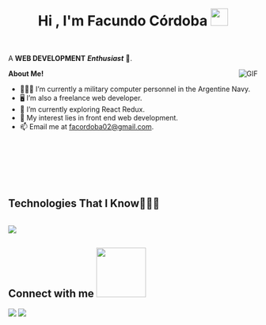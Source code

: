 <h1 align="center"><b>Hi , I'm Facundo Córdoba </b><img src="https://media.giphy.com/media/hvRJCLFzcasrR4ia7z/giphy.gif" width="35"></h1>

<br/>

  
  A **WEB DEVELOPMENT** ***Enthusiast*** 🚀.
 
  <img align="right" alt="GIF" src="https://i.pinimg.com/originals/e4/26/70/e426702edf874b181aced1e2fa5c6cde.gif" />

**About Me!**

- 👨🏽‍💻 I’m currently a military computer personnel in the Argentine Navy.
- 🖥️ I’m also a freelance web developer.
- 🌱 I’m currently exploring React Redux. 
- 🤔 My interest lies in front end web development.
- 📫 Email me at [facordoba02@gmail.com](mailto:facordoba02@gmail.com).

<br/>
<br/>
<br/>
<br/>
<br/>
<div>
  <h2 style="display: inline-block">Technologies That I Know👨🏻‍💻</h2>
<p align="left">
  <a href="https://skillicons.dev">
    <img src="https://skillicons.dev/icons?i=git,css,figma,cs,html,js,react,tailwind,vscode&perline=14" />
  </a>
</p>
</div>

<h2> Connect with me <img src='https://raw.githubusercontent.com/ShahriarShafin/ShahriarShafin/main/Assets/handshake.gif' width="100px"> </h2>
<a href="https://www.linkedin.com/in/facucordoba/"><img src="https://img.shields.io/badge/linkedin-%230077B5.svg?style=for-the-badge&logo=linkedin&logoColor=white"/></a>
<a href="mailto:facordoba02@gmail.com"><img src="https://img.shields.io/badge/Gmail-D14836?style=for-the-badge&logo=gmail&logoColor=white"/></a>
  

